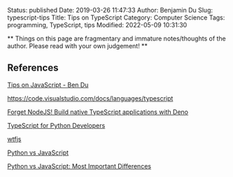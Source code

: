Status: published
Date: 2019-03-26 11:47:33
Author: Benjamin Du
Slug: typescript-tips
Title: Tips on TypeScript
Category: Computer Science
Tags: programming, TypeScript, tips
Modified: 2022-05-09 10:31:30

**
Things on this page are fragmentary and immature notes/thoughts of the author.
Please read with your own judgement!
**


## References

[Tips on JavaScript - Ben Du](http://www.legendu.net/misc/blog/javascript-tips)

https://code.visualstudio.com/docs/languages/typescript

[Forget NodeJS! Build native TypeScript applications with Deno](https://deepu.tech/deno-runtime-for-typescript/)

[TypeScript for Python Developers](https://medium.com/analytics-vidhya/typescript-for-python-developers-a16e50a5acb2)

[wtfjs](https://github.com/denysdovhan/wtfjs)

[Python vs JavaScript](https://www.educba.com/python-vs-javascript/)

[Python vs JavaScript: Most Important Differences](https://hackr.io/blog/python-vs-javascript)
